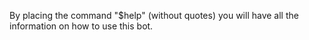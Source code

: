 By placing the command "$help" (without quotes) you will have all the information on how to use this bot. 
